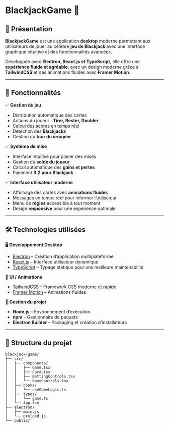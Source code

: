 # BlackjackGame 🎲

## 📝 Présentation
**BlackjackGame** est une application **desktop** moderne permettant aux utilisateurs de jouer au célèbre **jeu de Blackjack** avec une interface graphique intuitive et des fonctionnalités avancées.

Développée avec **Electron, React.js et TypeScript**, elle offre une **expérience fluide et agréable**, avec un design moderne grâce à **TailwindCSS** et des animations fluides avec **Framer Motion**.

---

## 🚀 Fonctionnalités
✅ **Gestion du jeu**  
- Distribution automatique des cartes  
- Actions du joueur : **Tirer, Rester, Doubler**  
- Calcul des scores en temps réel  
- Détection des **Blackjacks**  
- Gestion du **tour du croupier**  

✅ **Système de mise**  
- Interface intuitive pour placer des mises  
- Gestion du **solde du joueur**  
- Calcul automatique des **gains et pertes**  
- Paiement **3:2 pour Blackjack**  

✅ **Interface utilisateur moderne**  
- Affichage des cartes avec **animations fluides**  
- Messages en temps réel pour informer l’utilisateur  
- Menu de **règles** accessible à tout moment  
- Design **responsive** pour une expérience optimale  

---

## 🛠 Technologies utilisées
🖥 **Développement Desktop**  
- [Electron](https://www.electronjs.org/) – Création d’application multiplateforme  
- [React.js](https://react.dev/) – Interface utilisateur dynamique  
- [TypeScript](https://www.typescriptlang.org/) – Typage statique pour une meilleure maintenabilité  

🎨 **UI / Animations**  
- [TailwindCSS](https://tailwindcss.com/) – Framework CSS moderne et rapide  
- [Framer Motion](https://www.framer.com/motion/) – Animations fluides  

🔗 **Gestion du projet**  
- **Node.js** – Environnement d’exécution  
- **npm** – Gestionnaire de paquets  
- **Electron Builder** – Packaging et création d’installateurs  

---

## 📂 Structure du projet  
```plaintext
blackjack-game/
├── src/
│   ├── components/
│   │   ├── Game.tsx
│   │   ├── Card.tsx
│   │   ├── BettingControls.tsx
│   │   └── GameControls.tsx
│   ├── hooks/
│   │   └── useGameLogic.ts
│   ├── types/
│   │   └── game.ts
│   └── App.tsx
├── electron/
│   ├── main.js
│   └── preload.js
└── public/
